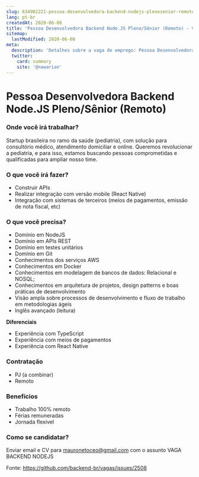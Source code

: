 ```yaml
---
slug: 634982221-pessoa-desenvolvedora-backend-nodejs-plenosenior-remoto
lang: pt-br
createdAt: 2020-06-08
title: 'Pessoa Desenvolvedora Backend Node.JS Pleno/Sênior (Remoto) - Vaga de Emprego'
sitemap:
  lastModified: 2020-06-08
meta:
  description: 'Detalhes sobre a vaga de emprego: Pessoa Desenvolvedora Backend Node.JS Pleno/Sênior (Remoto)'
  twitter:
    card: summary
    site: '@nawarian'
---
```


# Pessoa Desenvolvedora Backend Node.JS Pleno/Sênior (Remoto)

### Onde você irá trabalhar? ###
Startup brasileira no ramo da saúde (pediatria), com solução para consultório médico, atendimento domiciliar e online.
Queremos revolucionar a pediatria, e para isso, estamos buscando pessoas comprometidas e qualificadas para ampliar nosso time.

### O que você irá fazer? ###
* Construir APIs
* Realizar integração com versão mobile (React Native)
* Integração com sistemas de terceiros (meios de pagamentos, emissão de nota fiscal, etc)

### O que você precisa? ###
* Domínio em NodeJS
* Domínio em APIs REST
* Domínio em testes unitários
* Domínio em Git
* Conhecimentos dos serviços AWS
* Conhecimentos em Docker
* Conhecimentos em modelagem de bancos de dados: Relacional e NOSQL;
* Conhecimentos em arquitetura de projetos, design patterns e boas práticas de desenvolvimento
* Visão ampla sobre processos de desenvolvimento e fluxo de trabalho em metodologias ágeis
* Inglês avançado (leitura)

**Diferenciais**
* Experiência com TypeScript
* Experiência com meios de pagamentos
* Experiência com React Native

### Contratação ###
* PJ (a combinar)
* Remoto

### Benefícios ###
* Trabalho 100% remoto
* Férias remuneradas
* Jornada flexível

### Como se candidatar? ###
Enviar email e CV para mauronetoceo@gmail.com com o assunto VAGA BACKEND NODEJS

Fonte: https://github.com/backend-br/vagas/issues/2508